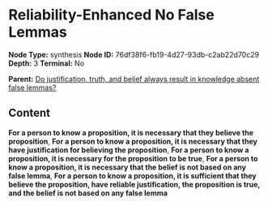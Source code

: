 # Reliability-Enhanced No False Lemmas

**Node Type:** synthesis
**Node ID:** 76df38f6-fb19-4d27-93db-c2ab22d70c29
**Depth:** 3
**Terminal:** No

**Parent:** [Do justification, truth, and belief always result in knowledge absent false lemmas?](do-justification-truth-and-belief-always-result-in-knowledge-absent-false-lemmas.md)

## Content

**For a person to know a proposition, it is necessary that they believe the proposition**, **For a person to know a proposition, it is necessary that they have justification for believing the proposition**, **For a person to know a proposition, it is necessary for the proposition to be true**, **For a person to know a proposition, it is necessary that the belief is not based on any false lemma**, **For a person to know a proposition, it is sufficient that they believe the proposition, have reliable justification, the proposition is true, and the belief is not based on any false lemma**

